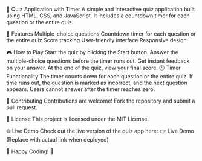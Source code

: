🎯 Quiz Application with Timer
A simple and interactive quiz application built using HTML, CSS, and JavaScript. It includes a countdown timer for each question or the entire quiz.

🚀 Features
Multiple-choice questions
Countdown timer for each question or the entire quiz
Score tracking
User-friendly interface
Responsive design

🎮 How to Play
Start the quiz by clicking the Start button.
Answer the multiple-choice questions before the timer runs out.
Get instant feedback on your answer.
At the end of the quiz, view your final score.
🕒 Timer Functionality
The timer counts down for each question or the entire quiz.
If time runs out, the question is marked as incorrect, and the next question appears.
Users cannot answer after the timer reaches zero.

🤝 Contributing
Contributions are welcome! Fork the repository and submit a pull request.

📜 License
This project is licensed under the MIT License.

🌐 Live Demo
Check out the live version of the quiz app here:
👉 Live Demo (Replace with actual link when deployed)

🎉 Happy Coding! 🚀
